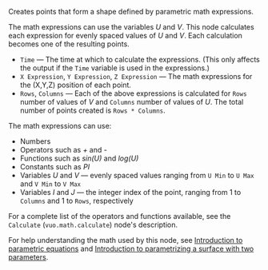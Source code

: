 Creates points that form a shape defined by parametric math expressions. 

The math expressions can use the variables *U* and *V*. This node calculates each expression for evenly spaced values of *U* and *V*. Each calculation becomes one of the resulting points.

- `Time` — The time at which to calculate the expressions.  (This only affects the output if the `Time` variable is used in the expressions.)
- `X Expression`, `Y Expression`, `Z Expression` — The math expressions for the (X,Y,Z) position of each point. 
- `Rows`, `Columns` — Each of the above expressions is calculated for `Rows` number of values of *V* and `Columns` number of values of *U*. The total number of points created is `Rows * Columns`.

The math expressions can use:

   - Numbers
   - Operators such as *+* and *-*
   - Functions such as *sin(U)* and *log(U)*
   - Constants such as *PI*
   - Variables *U* and *V* — evenly spaced values ranging from `U Min` to `U Max` and `V Min` to `V Max`
   - Variables *I* and *J* — the integer index of the point, ranging from 1 to `Columns` and 1 to `Rows`, respectively

For a complete list of the operators and functions available, see the `Calculate` (`vuo.math.calculate`) node's description.

For help understanding the math used by this node, see [Introduction to parametric equations](https://www.khanacademy.org/video/parametric-equations-1) and [Introduction to parametrizing a surface with two parameters](http://www.khanacademy.org/video/introduction-to-parametrizing-a-surface-with-two-parameters). 
